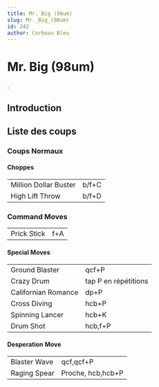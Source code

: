 ```yaml
---
title: Mr. Big (98um)
slug: Mr._Big_(98um)
id: 242
author: Corbeau Bleu
---
```


# Mr. Big (98um)

.

## Introduction

## Liste des coups

### Coups Normaux

#### Choppes

|                       |       |
|-----------------------|-------|
| Million Dollar Buster | b/f+C |
| High Lift Throw       | b/f+D |

### Command Moves

|             |     |
|-------------|-----|
| Prick Stick | f+A |

#### Special Moves

|                     |                      |
|---------------------|----------------------|
| Ground Blaster      | qcf+P                |
| Crazy Drum          | tap P en répétitions |
| Californian Romance | dp+P                 |
| Cross Diving        | hcb+P                |
| Spinning Lancer     | hcb+K                |
| Drum Shot           | hcb,f+P              |

#### Desperation Move

|              |                   |
|--------------|-------------------|
| Blaster Wave | qcf,qcf+P         |
| Raging Spear | Proche, hcb,hcb+P |

